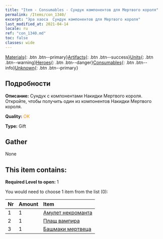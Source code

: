 ```yaml
---
title: "Item - Consumables - Сундук компонентов для Мертвого короля"
permalink: /Items/con_1340/
excerpt: "Эра хаоса  Сундук компонентов для Мертвого короля"
last_modified_at: 2021-04-14
locale: ru
ref: "con_1340.md"
toc: false
classes: wide
---
```

 [Materials](/ru/Items/){: .btn .btn--primary}[Artifacts](/ru/Items/Artifacts/){: .btn .btn--success}[Units](/ru/Items/Units/){: .btn .btn--warning}[Heroes](/ru/Items/Heroes/){: .btn .btn--danger}[Consumables](/ru/Items/Consumables/){: .btn .btn--info}[Unknown](/ru/Items/Unknown/){: .btn .btn--primary}

## Подробности
 **Описание:** Сундук с компонентами Накидки Мертвого короля. Откройте, чтобы получить один из компонентов Накидки Мертвого короля.

 **Quality:** <span style="color: #FF8C00">OK</span>

 **Type:** Gift

## Gather

  None

## This item contains:

 **Required Level to open:** 1

 You would need to choose 1 item from the list (0):

  | Nr | Amount |     Item    |
  |:---|:-------|:------------|
  | 1 | 1 | [Амулет некроманта](/ru/Items/art_129/) | 
  | 2 | 1 | [Плащ вампира](/ru/Items/art_130/) | 
  | 3 | 1 | [Башмаки мертвеца](/ru/Items/art_131/) | 

